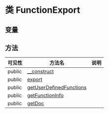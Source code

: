 #  类 FunctionExport




## 变量


## 方法


| 可见性 | 方法名 | 说明 |
|--------|-------|------|
| public|[__construct](FunctionExport/__construct.md) |  |
| public|[export](FunctionExport/export.md) |  |
| public|[getUserDefinedFunctions](FunctionExport/getUserDefinedFunctions.md) |  |
| public|[getFunctionInfo](FunctionExport/getFunctionInfo.md) |  |
| public|[getDoc](FunctionExport/getDoc.md) |  |
